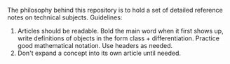 The philosophy behind this repository is to hold a set of detailed reference notes on technical subjects. Guidelines:

1. Articles should be readable. Bold the main word when it first shows up, write definitions of objects in the form class + differentiation. Practice good mathematical notation. Use headers as needed.
2. Don't expand a concept into its own article until needed.